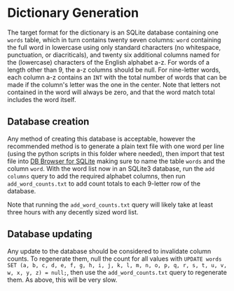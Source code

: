# Dictionary Generation

The target format for the dictionary is an SQLite database containing one `words` table, which in turn contains twenty seven columns: `word` containing the full word in lowercase using only standard characters (no whitespace, punctuation, or diacriticals), and twenty six additional columns named for the (lowercase) characters of the English alphabet a-z. For words of a length other than 9, the a-z columns should be null. For nine-letter words, each column a-z contains an `INT` with the total number of words that can be made if the column's letter was the one in the center. Note that letters not contained in the word will always be zero, and that the word match total includes the word itself.

## Database creation

Any method of creating this database is acceptable, however the recommended method is to generate a plain text file with one word per line (using the python scripts in this folder where needed), then import that test file into [DB Browser for SQLite](http://sqlitebrowser.org/) making sure to name the table `words` and the column `word`. With the word list now in an SQLite3 database, run the `add columns` query to add the required alphabet columns, then run `add_word_counts.txt` to add count totals to each 9-letter row of the database.

Note that running the `add_word_counts.txt` query will likely take at least three hours with any decently sized word list.

## Database updating

Any update to the database should be considered to invalidate column counts. To regenerate them, null the count for all values with `UPDATE words SET (a, b, c, d, e, f, g, h, i, j, k, l, m, n, o, p, q, r, s, t, u, v, w, x, y, z) = null;`, then use the `add_word_counts.txt` query to regenerate them. As above, this will be very slow.